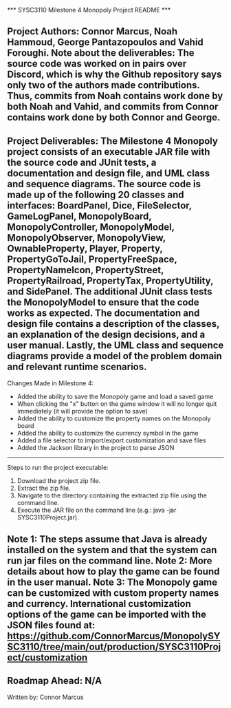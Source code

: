 *** SYSC3110 Milestone 4 Monopoly Project README ***

Project Authors: Connor Marcus, Noah Hammoud, George Pantazopoulos and Vahid Foroughi.
Note about the deliverables: The source code was worked on in pairs over Discord, which is why the Github repository says only two of the authors made contributions. Thus, commits from Noah contains work done by both Noah and Vahid, and commits from Connor contains work done by both Connor and George.
------------------------------------
Project Deliverables:
The Milestone 4 Monopoly project consists of an executable JAR file with the source code and JUnit tests, a documentation and design file, and UML class and sequence diagrams. The source code is made up of the following 20 classes and interfaces: BoardPanel, Dice, FileSelector, GameLogPanel, MonopolyBoard, MonopolyController, MonopolyModel, MonopolyObserver, MonopolyView, OwnableProperty, Player, Property, PropertyGoToJail, PropertyFreeSpace, PropertyNameIcon, PropertyStreet, PropertyRailroad, PropertyTax, PropertyUtility, and SidePanel. The additional JUnit class tests the MonopolyModel to ensure that the code works as expected. The documentation and design file contains a description of the classes, an explanation of the design decisions, and a user manual. Lastly, the UML class and sequence diagrams provide a model of the problem domain and relevant runtime scenarios. 
------------------------------------
Changes Made in Milestone 4:
- Added the ability to save the Monopoly game and load a saved game
- When clicking the "x" button on the game window it will no longer quit immediately (it will provide the option to save)
- Added the ability to customize the property names on the Monopoly board
- Added the ability to customize the currency symbol in the game
- Added a file selector to import/export customization and save files
- Added the Jackson library in the project to parse JSON
------------------------------------
Steps to run the project executable:
1. Download the project zip file.
2. Extract the zip file.
3. Navigate to the directory containing the extracted zip file using the command line.
4. Execute the JAR file on the command line (e.g.: java -jar SYSC3110Project.jar).

Note 1: The steps assume that Java is already installed on the system and that the system can run jar files on the command line.
Note 2: More details about how to play the game can be found in the user manual.
Note 3: The Monopoly game can be customized with custom property names and currency. International customization options of the game can be imported with the JSON files found at: https://github.com/ConnorMarcus/MonopolySYSC3110/tree/main/out/production/SYSC3110Project/customization 
------------------------------------
Roadmap Ahead:
N/A
------------------------------------
Written by: Connor Marcus

